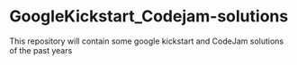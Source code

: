 # GoogleKickstart_Codejam-solutions
This repository will contain some google kickstart and CodeJam solutions of the past years
